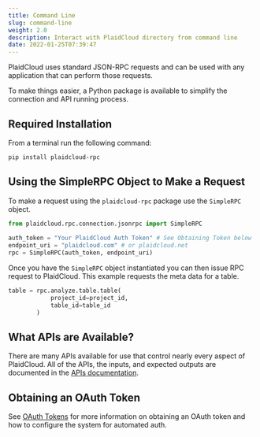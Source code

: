 ```yaml
---
title: Command Line
slug: command-line
weight: 2.0
description: Interact with PlaidCloud directory from command line
date: 2022-01-25T07:39:47
---
```



PlaidCloud uses standard JSON-RPC requests and can be used with any application that can perform those requests.


To make things easier, a Python package is available to simplify the connection and API running process.


## Required Installation

From a terminal run the following command:

```bash
pip install plaidcloud-rpc
```


## Using the SimpleRPC Object to Make a Request

To make a request using the `plaidcloud-rpc` package use the `SimpleRPC` object.

```python
from plaidcloud.rpc.connection.jsonrpc import SimpleRPC  
  
auth_token = "Your PlaidCloud Auth Token" # See Obtaining Token below  
endpoint_uri = "plaidcloud.com" # or plaidcloud.net  
rpc = SimpleRPC(auth_token, endpoint_uri)
```

Once you have the `SimpleRPC` object instantiated you can then issue RPC request to PlaidCloud. This example requests the meta data for a table.

```python
table = rpc.analyze.table.table(  
            project_id=project_id,  
            table_id=table_id  
        )
```

## What APIs are Available?

There are many APIs available for use that control nearly every aspect of PlaidCloud. All of the APIs, the inputs, and expected outputs are documented in the [APIs documentation](/api).


## Obtaining an OAuth Token

See [OAuth Tokens](/docs/cli/get-oauth-tokens/) for more information on obtaining an OAuth token and how to configure the system for automated auth.

